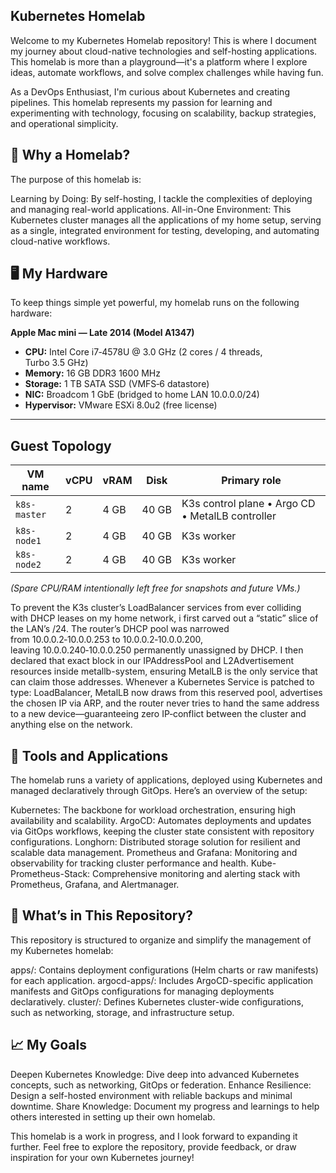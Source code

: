 ## Kubernetes Homelab

Welcome to my Kubernetes Homelab repository! This is where I document my journey about cloud-native technologies and self-hosting applications. This homelab is more than a playground—it's a platform where I explore ideas, automate workflows, and solve complex challenges while having fun.

As a DevOps Enthusiast, I'm curious about Kubernetes and creating pipelines. This homelab represents my passion for learning and experimenting with technology, focusing on scalability, backup strategies, and operational simplicity.

## 🚀 Why a Homelab?

The purpose of this homelab is:

Learning by Doing: By self-hosting, I tackle the complexities of deploying and managing real-world applications.
All-in-One Environment: This Kubernetes cluster manages all the applications of my home setup, serving as a single, integrated environment for testing, developing, and automating cloud-native workflows.

## 🖥️ My Hardware

To keep things simple yet powerful, my homelab runs on the following hardware:


**Apple Mac mini — Late 2014 (Model A1347)**  
* **CPU:** Intel Core i7‑4578U @ 3.0 GHz (2 cores / 4 threads, Turbo 3.5 GHz)  
* **Memory:** 16 GB DDR3 1600 MHz  
* **Storage:** 1 TB SATA SSD (VMFS‑6 datastore)  
* **NIC:** Broadcom 1 GbE (bridged to home LAN 10.0.0.0/24)  
* **Hypervisor:** VMware ESXi 8.0u2 (free license)

---

## Guest Topology

| VM name        | vCPU | vRAM | Disk | Primary role |
|----------------|------|------|------|--------------|
| `k8s-master`   | 2    | 4 GB | 40 GB | K3s control plane • Argo CD • MetalLB controller |
| `k8s-node1` | 2    | 4 GB | 40 GB | K3s worker |
| `k8s-node2`      | 2    | 4 GB | 40 GB | K3s worker |

*(Spare CPU/RAM intentionally left free for snapshots and future VMs.)*


To prevent the K3s cluster’s LoadBalancer services from ever colliding with DHCP leases on my home network, i first carved out a “static” slice of the LAN’s /24. The router’s DHCP pool was narrowed from 10.0.0.2‑10.0.0.253 to 10.0.0.2‑10.0.0.200, leaving 10.0.0.240‑10.0.0.250 permanently unassigned by DHCP. I then declared that exact block in our IPAddressPool and L2Advertisement resources inside metallb-system, ensuring MetalLB is the only service that can claim those addresses. Whenever a Kubernetes Service is patched to type: LoadBalancer, MetalLB now draws from this reserved pool, advertises the chosen IP via ARP, and the router never tries to hand the same address to a new device—guaranteeing zero IP‑conflict between the cluster and anything else on the network.

## 🔧 Tools and Applications

The homelab runs a variety of applications, deployed using Kubernetes and managed declaratively through GitOps. Here’s an overview of the setup:

Kubernetes: The backbone for workload orchestration, ensuring high availability and scalability.
ArgoCD: Automates deployments and updates via GitOps workflows, keeping the cluster state consistent with repository configurations.
Longhorn: Distributed storage solution for resilient and scalable data management.
Prometheus and Grafana: Monitoring and observability for tracking cluster performance and health.
Kube-Prometheus-Stack: Comprehensive monitoring and alerting stack with Prometheus, Grafana, and Alertmanager.


## 📂 What’s in This Repository?

This repository is structured to organize and simplify the management of my Kubernetes homelab:

apps/: Contains deployment configurations (Helm charts or raw manifests) for each application.
argocd-apps/: Includes ArgoCD-specific application manifests and GitOps configurations for managing deployments declaratively.
cluster/: Defines Kubernetes cluster-wide configurations, such as networking, storage, and infrastructure setup.

## 📈 My Goals

Deepen Kubernetes Knowledge: Dive deep into advanced Kubernetes concepts, such as networking, GitOps or federation.
Enhance Resilience: Design a self-hosted environment with reliable backups and minimal downtime.
Share Knowledge: Document my progress and learnings to help others interested in setting up their own homelab.


This homelab is a work in progress, and I look forward to expanding it further. Feel free to explore the repository, provide feedback, or draw inspiration for your own Kubernetes journey!
